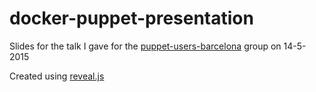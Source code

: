 # docker-puppet-presentation

Slides for the talk I gave for the [puppet-users-barcelona](https://groups.google.com/forum/#!forum/puppet-users-barcelona) group on 14-5-2015

Created using [reveal.js](http://lab.hakim.se/reveal-js/)
